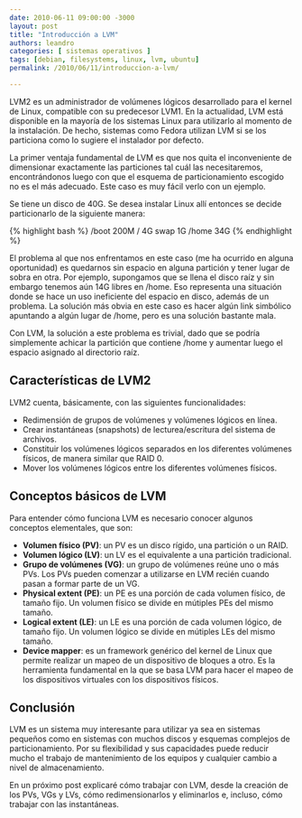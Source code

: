 ```yaml
---
date: 2010-06-11 09:00:00 -3000
layout: post
title: "Introducción a LVM"
authors: leandro
categories: [ sistemas operativos ]
tags: [debian, filesystems, linux, lvm, ubuntu]
permalink: /2010/06/11/introduccion-a-lvm/

---
```


LVM2 es un administrador de volúmenes lógicos desarrollado para el kernel de
Linux, compatible con su predecesor LVM1. En la actualidad, LVM está disponible
en la mayoría de los sistemas Linux para utilizarlo al momento de la
instalación. De hecho, sistemas como Fedora utilizan LVM si se los particiona
como lo sugiere el instalador por defecto. <!-- more -->

La primer ventaja fundamental de LVM es que nos quita el inconveniente de
dimensionar exactamente las particiones tal cuál las necesitaremos,
encontrándonos luego con que el esquema de particionamiento escogido no es el
más adecuado. Este caso es muy fácil verlo con un ejemplo.

Se tiene un disco de 40G. Se desea instalar Linux allí entonces se decide
particionarlo de la siguiente manera:

{% highlight bash %}
/boot          200M
/                4G
swap             1G
/home           34G
{% endhighlight %}

El problema al que nos enfrentamos en este caso (me ha ocurrido en alguna
oportunidad) es quedarnos sin espacio en alguna partición y tener lugar de sobra
en otra. Por ejemplo, supongamos que se llena el disco raíz y sin embargo
tenemos aún 14G libres en /home. Eso representa una situación donde se hace un
uso ineficiente del espacio en disco, además de un problema. La solución más
obvia en este caso es hacer algún link simbólico apuntando a algún lugar de
/home, pero es una solución bastante mala.

Con LVM, la solución a este problema es trivial, dado que se podría simplemente
achicar la partición que contiene /home y aumentar luego el espacio asignado al
directorio raíz.

## Características de LVM2

LVM2 cuenta, básicamente, con las siguientes funcionalidades:

* Redimensión de grupos de volúmenes y volúmenes lógicos en línea.
* Crear instantáneas (snapshots) de lecturea/escritura del sistema de archivos.
* Constituir los volúmenes lógicos separados en los diferentes volúmenes físicos,
de manera similar que RAID 0.
* Mover los volúmenes lógicos entre los diferentes volúmenes físicos.

## Conceptos básicos de LVM

Para entender cómo funciona LVM es necesario conocer algunos conceptos
elementales, que son:

* **Volumen físico (PV)**: un PV es un disco rígido, una partición o un
RAID.
* **Volumen lógico (LV)**: un LV es el equivalente a una partición
tradicional.
* **Grupo de volúmenes (VG)**: un grupo de volúmenes reúne uno o más PVs.
Los PVs pueden comenzar a utilizarse en LVM recién cuando pasan a formar parte
de un VG.
* **Physical extent (PE)**: un PE es una porción de cada volumen físico,
de tamaño fijo. Un volumen físico se divide en mútiples PEs del mismo
tamaño.
* **Logical extent (LE)**: un LE es una porción de cada volumen lógico,
de tamaño fijo. Un volumen lógico se divide en mútiples LEs del mismo
tamaño.
* **Device mapper**: es un framework genérico del kernel de Linux que
permite realizar un mapeo de un dispositivo de bloques a otro. Es la herramienta
fundamental en la que se basa LVM para hacer el mapeo de los dispositivos
virtuales con los dispositivos físicos.

## Conclusión

LVM es un sistema muy interesante para utilizar ya sea en sistemas pequeños como
en sistemas con muchos discos y esquemas complejos de particionamiento. Por su
flexibilidad y sus capacidades puede reducir mucho el trabajo de mantenimiento
de los equipos y cualquier cambio a nivel de almacenamiento.

En un próximo post explicaré cómo trabajar con LVM, desde la creación de los
PVs, VGs y LVs, cómo redimensionarlos y eliminarlos e, incluso, cómo trabajar
con las instantáneas.
